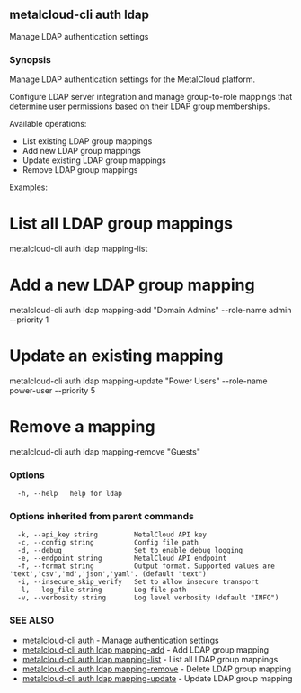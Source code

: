 ## metalcloud-cli auth ldap

Manage LDAP authentication settings

### Synopsis

Manage LDAP authentication settings for the MetalCloud platform.

Configure LDAP server integration and manage group-to-role mappings that determine
user permissions based on their LDAP group memberships.

Available operations:
- List existing LDAP group mappings
- Add new LDAP group mappings
- Update existing LDAP group mappings  
- Remove LDAP group mappings

Examples:
  # List all LDAP group mappings
  metalcloud-cli auth ldap mapping-list
  
  # Add a new LDAP group mapping
  metalcloud-cli auth ldap mapping-add "Domain Admins" --role-name admin --priority 1
  
  # Update an existing mapping
  metalcloud-cli auth ldap mapping-update "Power Users" --role-name power-user --priority 5
  
  # Remove a mapping
  metalcloud-cli auth ldap mapping-remove "Guests"

### Options

```
  -h, --help   help for ldap
```

### Options inherited from parent commands

```
  -k, --api_key string         MetalCloud API key
  -c, --config string          Config file path
  -d, --debug                  Set to enable debug logging
  -e, --endpoint string        MetalCloud API endpoint
  -f, --format string          Output format. Supported values are 'text','csv','md','json','yaml'. (default "text")
  -i, --insecure_skip_verify   Set to allow insecure transport
  -l, --log_file string        Log file path
  -v, --verbosity string       Log level verbosity (default "INFO")
```

### SEE ALSO

* [metalcloud-cli auth](metalcloud-cli_auth.md)	 - Manage authentication settings
* [metalcloud-cli auth ldap mapping-add](metalcloud-cli_auth_ldap_mapping-add.md)	 - Add LDAP group mapping
* [metalcloud-cli auth ldap mapping-list](metalcloud-cli_auth_ldap_mapping-list.md)	 - List all LDAP group mappings
* [metalcloud-cli auth ldap mapping-remove](metalcloud-cli_auth_ldap_mapping-remove.md)	 - Delete LDAP group mapping
* [metalcloud-cli auth ldap mapping-update](metalcloud-cli_auth_ldap_mapping-update.md)	 - Update LDAP group mapping

